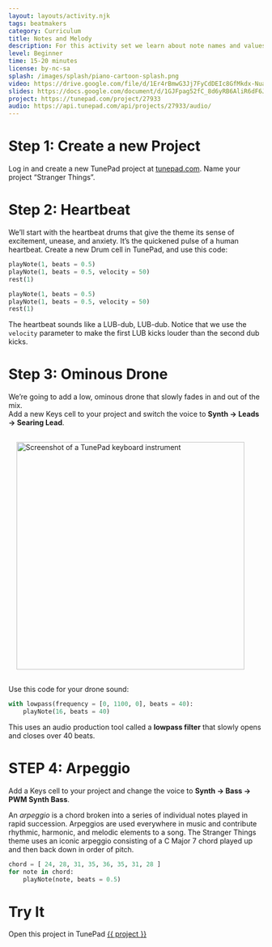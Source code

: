 ```yaml
---
layout: layouts/activity.njk
tags: beatmakers
category: Curriculum
title: Notes and Melody
description: For this activity set we learn about note names and values. Then we’ll use those note values to start adding melody and harmony to our projects. We’ll also think about what ingredients go into a good melody.
level: Beginner
time: 15-20 minutes
license: by-nc-sa
splash: /images/splash/piano-cartoon-splash.png
video: https://drive.google.com/file/d/1Er4rBmwG3Jj7FyCdDEIc8GfMkdx-Nuav/view?usp=sharing
slides: https://docs.google.com/document/d/1GJFpag52fC_8d6yRB6AliR6dF6JXxbo4yqCQENfbcxI/edit?usp=sharing
project: https://tunepad.com/project/27933
audio: https://api.tunepad.com/api/projects/27933/audio/
---
```


# Step 1: Create a new Project
Log in and create a new TunePad project at [tunepad.com](https://tunepad.com). Name your project “Stranger Things”.

# Step 2: Heartbeat
We’ll start with the heartbeat drums that give the theme its sense of excitement, unease, and anxiety. 
It’s the quickened pulse of a human heartbeat. Create a new Drum cell in TunePad, and use this code:
```python
playNote(1, beats = 0.5)
playNote(1, beats = 0.5, velocity = 50)
rest(1)

playNote(1, beats = 0.5)
playNote(1, beats = 0.5, velocity = 50)
rest(1)
```
The heartbeat sounds like a LUB-dub, LUB-dub. Notice that we use the `velocity` parameter to make the first LUB kicks louder than the second dub kicks.

# Step 3: Ominous Drone
We’re going to add a low, ominous drone that slowly fades in and out of the mix.  
Add a new Keys cell to your project and switch the voice to **Synth → Leads → Searing Lead**.

<a href="/images/stranger-things-fig1.png" target="_blank">
<img src="/images/stranger-things-fig1.png" alt="Screenshot of a TunePad keyboard instrument" width="450px" style="margin: 1rem;"></a>


Use this code for your drone sound:
```python
with lowpass(frequency = [0, 1100, 0], beats = 40):
    playNote(16, beats = 40)
```
This uses an audio production tool called a **lowpass filter** that slowly opens and closes over 40 beats.

# STEP 4: Arpeggio
Add a Keys cell to your project and change the voice to **Synth → Bass → PWM Synth Bass**.

An _arpeggio_ is a chord broken into a series of individual notes played in rapid succession. 
Arpeggios are used everywhere in music and contribute rhythmic, harmonic, and melodic elements to a song. 
The Stranger Things theme uses an iconic arpeggio consisting of a C Major 7 chord played up and then back down in order of pitch.
```python
chord = [ 24, 28, 31, 35, 36, 35, 31, 28 ]
for note in chord:
    playNote(note, beats = 0.5)
```

# Try It
Open this project in TunePad <a href="{{project}}" target="_blank">{{ project }}</a>
